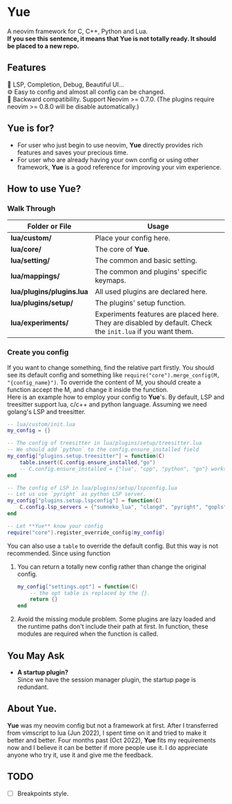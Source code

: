 # **Yue**
A neovim framework for C, C++, Python and Lua.  
**If you see this sentence, it means that **Yue** is not totally ready.
It should be placed to a new repo.**

## Features
:book: LSP, Completion, Debug, Beautiful UI...  
:gear: Easy to config and almost all config can be changed.  
:dash: Backward compatibility. Support Neovim >= 0.7.0. (The plugins require neovim >= 0.8.0 will be disable automatically.)

## **Yue** is for?
* For user who just begin to use neovim, **Yue** directly provides rich features and saves your precious time.
* For user who are already having your own config or using other framework, **Yue** is a good reference for improving your vim experience. 

## How to use **Yue**?
<!-- 1. clone this repo to your `~/.config/nvim`. -->
<!-- 2. Run "YuePluginsSync" in neovim to install the plugins. -->
<!-- 3. Create your config if you need. -->

### Walk Through
| Folder or File | Usage |
| -- | -- |
|**lua/custom/** | Place your config here.  
|**lua/core/** | The core of **Yue**.  
|**lua/setting/** | The common and basic setting.  
|**lua/mappings/** | The common and plugins' specific keymaps.  
|**lua/plugins/plugins.lua** | All used plugins are declared here.  
|**lua/plugins/setup/** | The plugins' setup function.  
|**lua/experiments/** | Experiments features are placed here. They are disabled by default. Check the `init.lua` if you want them.

### Create you config
If you want to change something, find the relative part firstly.
You should see its default config and something like `require("core").merge_config(M, "{config_name}")`.
To override the content of M, you should create a function accept the M, and change it inside the function.  
Here is an example how to employ your config to **Yue**'s.
By default, LSP and treesitter support lua, c/c++ and python language.
Assuming we need golang's LSP and treesitter.
```lua
-- lua/custom/init.lua
my_config = {}

-- The config of treesitter in lua/plugins/setup/treesitter.lua 
-- We should add `python` to the config.ensure_installed field
my_config["plugins.setup.treesitter"] = function(C)
	table.insert(C.config.ensure_installed,"go")
	-- C.config.ensure_installed = {"lua", "cpp", "python", "go"} works too.
end

-- The config of LSP in lua/plugins/setup/lspconfig.lua 
-- Let us use `pyright` as python LSP server.
my_config["plugins.setup.lspconfig"] = function(C)
	C.config.lsp_servers = {"sumneko_lua", "clangd", "pyright", "gopls"}
end

-- Let **Yue** know your config
require("core").register_override_config(my_config)
```

You can also use a `table` to override the default config.
But this way is not recommended. Since using function
1. You can return a totally new config rather than change the original config.
	```lua
	my_config["settings.opt"] = function(C)
		-- the opt table is replaced by the {}.
		return {} 
	end
	```
2. Avoid the missing module problem.
Some plugins are lazy loaded and the runtime paths don't include their path at first.
In function, these modules are required when the function is called.

## You May Ask
* **A startup plugin?**  
Since we have the session manager plugin, the startup page is redundant.

## About **Yue**.
**Yue** was my neovim config but not a framework at first.
After I transferred from vimscript to lua (Jun 2022),
I spent time on it and tried to make it better and better.
Four months past (Oct 2022), **Yue** fits my requirements now
and I believe it can be better if more people use it.
I do appreciate anyone who try it, use it and give me the feedback.


## TODO
- [ ] Breakpoints style.
